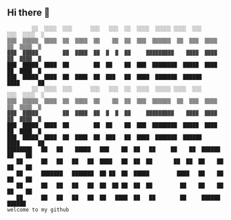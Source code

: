 ## Hi there 👋
```
        ░░  ░░░░  ░░░      ░░░   ░░░  ░░  ░░░░  ░░░░░ ░░░░  ░░░      ░░░  ░░░░  ░
▒▒▒  ▒▒▒▒▒  ▒▒▒▒  ▒▒  ▒▒▒▒  ▒▒    ▒▒  ▒▒  ▒▒▒  ▒▒▒▒▒▒  ▒▒  ▒▒▒  ▒▒▒▒  ▒▒  ▒▒▒▒  ▒
▓▓▓  ▓▓▓▓▓        ▓▓  ▓▓▓▓  ▓▓  ▓  ▓  ▓▓     ▓▓▓▓▓▓▓▓▓    ▓▓▓▓  ▓▓▓▓  ▓▓  ▓▓▓▓  ▓
███  █████  ████  ██        ██  ██    ██  ███  ████████  █████  ████  ██  ████  █
███  █████  ████  ██  ████  ██  ███   ██  ████  ███████  ██████      ████      ██
        ░░  ░░░░  ░░░      ░░░   ░░░  ░░  ░░░░  ░░░░░ ░░░░  ░░░      ░░░  ░░░░  ░
▒▒▒  ▒▒▒▒▒  ▒▒▒▒  ▒▒  ▒▒▒▒  ▒▒    ▒▒  ▒▒  ▒▒▒  ▒▒▒▒▒▒  ▒▒  ▒▒▒  ▒▒▒▒  ▒▒  ▒▒▒▒  ▒
▓▓▓  ▓▓▓▓▓        ▓▓  ▓▓▓▓  ▓▓  ▓  ▓  ▓▓     ▓▓▓▓▓▓▓▓▓    ▓▓▓▓  ▓▓▓▓  ▓▓  ▓▓▓▓  ▓
███  █████  ████  ██        ██  ██    ██  ███  ████████  █████  ████  ██  ████  █
███  █████  ████  ██  ████  ██  ███   ██  ████  ███████  ██████      ████      ██
████████   ██   ██    █████   ███    ██  ██   ██     ██    ██  ██████   ██    ██ 
   ██      ██   ██   ██   ██  ████   ██  ██  ██       ██  ██  ██    ██  ██    ██ 
   ██      ███████   ███████  ██ ██  ██  █████         ████   ██    ██  ██    ██ 
   ██      ██   ██   ██   ██  ██  ██ ██  ██  ██         ██    ██    ██  ██    ██ 
   ██      ██   ██   ██   ██  ██   ████  ██   ██        ██     ██████    ██████
welcome to my github
```                                                                             

                                                                                      


<!--
**camjmoore/camjmoore** is a ✨ _special_ ✨ repository because its `README.md` (this file) appears on your GitHub profile.

Here are some ideas to get you started:

- 🔭 I’m currently working on ...
- 🌱 I’m currently learning ...
- 👯 I’m looking to collaborate on ...
- 🤔 I’m looking for help with ...
- 💬 Ask me about ...
- 📫 How to reach me: ...
- 😄 Pronouns: ...
- ⚡ Fun fact: ...
-->
